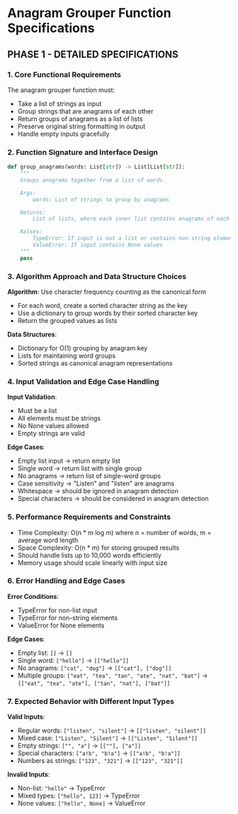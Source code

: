 # Anagram Grouper Function Specifications

## PHASE 1 - DETAILED SPECIFICATIONS

### 1. Core Functional Requirements

The anagram grouper function must:
- Take a list of strings as input
- Group strings that are anagrams of each other
- Return groups of anagrams as a list of lists
- Preserve original string formatting in output
- Handle empty inputs gracefully

### 2. Function Signature and Interface Design

```python
def group_anagrams(words: List[str]) -> List[List[str]]:
    """
    Groups anagrams together from a list of words.

    Args:
        words: List of strings to group by anagrams

    Returns:
        List of lists, where each inner list contains anagrams of each other

    Raises:
        TypeError: If input is not a list or contains non-string elements
        ValueError: If input contains None values
    """
    pass
```

### 3. Algorithm Approach and Data Structure Choices

**Algorithm**: Use character frequency counting as the canonical form
- For each word, create a sorted character string as the key
- Use a dictionary to group words by their sorted character key
- Return the grouped values as lists

**Data Structures**:
- Dictionary for O(1) grouping by anagram key
- Lists for maintaining word groups
- Sorted strings as canonical anagram representations

### 4. Input Validation and Edge Case Handling

**Input Validation**:
- Must be a list
- All elements must be strings
- No None values allowed
- Empty strings are valid

**Edge Cases**:
- Empty list input → return empty list
- Single word → return list with single group
- No anagrams → return list of single-word groups
- Case sensitivity → "Listen" and "listen" are anagrams
- Whitespace → should be ignored in anagram detection
- Special characters → should be considered in anagram detection

### 5. Performance Requirements and Constraints

- Time Complexity: O(n * m log m) where n = number of words, m = average word length
- Space Complexity: O(n * m) for storing grouped results
- Should handle lists up to 10,000 words efficiently
- Memory usage should scale linearly with input size

### 6. Error Handling and Edge Cases

**Error Conditions**:
- TypeError for non-list input
- TypeError for non-string elements
- ValueError for None elements

**Edge Cases**:
- Empty list: `[]` → `[]`
- Single word: `["hello"]` → `[["hello"]]`
- No anagrams: `["cat", "dog"]` → `[["cat"], ["dog"]]`
- Multiple groups: `["eat", "tea", "tan", "ate", "nat", "bat"]` → `[["eat", "tea", "ate"], ["tan", "nat"], ["bat"]]`

### 7. Expected Behavior with Different Input Types

**Valid Inputs**:
- Regular words: `["listen", "silent"]` → `[["listen", "silent"]]`
- Mixed case: `["Listen", "Silent"]` → `[["Listen", "Silent"]]`
- Empty strings: `["", "a"]` → `[[""], ["a"]]`
- Special characters: `["a!b", "b!a"]` → `[["a!b", "b!a"]]`
- Numbers as strings: `["123", "321"]` → `[["123", "321"]]`

**Invalid Inputs**:
- Non-list: `"hello"` → TypeError
- Mixed types: `["hello", 123]` → TypeError
- None values: `["hello", None]` → ValueError